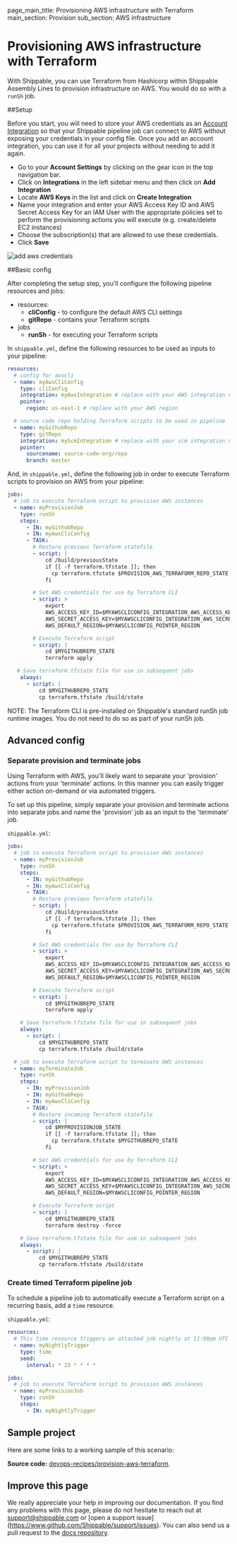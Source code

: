 page_main_title: Provisioning AWS infrastructure with Terraform
main_section: Provision
sub_section: AWS infrastructure

# Provisioning AWS infrastructure with Terraform

With Shippable, you can use Terraform from Hashicorp within Shippable Assembly Lines to
provision infrastructure on AWS. You would do so with a `runSh` job.

##Setup

Before you start, you will need to store your AWS credentials as an [Account
Integration](../platform/integration/overview.md) so that your Shippable pipeline job can connect to AWS
without exposing your credentials in your config file. Once you add an account
integration, you can use it for all your projects without needing to add it again.

-  Go to your **Account Settings** by clicking on the gear icon in the top
navigation bar.
-  Click on **Integrations** in the left sidebar menu and then click on **Add
Integration**
-  Locate **AWS Keys** in the list and click on **Create Integration**
-  Name your integration and enter your AWS Access Key ID and AWS Secret Access
Key for an IAM User with the appropriate policies set to perform the provisioning
actions you will execute (e.g. create/delete EC2 instances)
-  Choose the subscription(s) that are allowed to use these credentials.
-  Click **Save**

<img src="../../images/provision/aws-keys-integration.png" alt="add
aws credentials">

##Basic config

After completing the setup step, you'll configure the following pipeline
resources and jobs:

-  resources:
    *  **cliConfig** - to configure the default AWS CLI settings
    *  **gitRepo** - contains your Terraform scripts
-  jobs
    *  **runSh** - for executing your Terraform scripts

In `shippable.yml`, define the following resources to be used as
inputs to your pipeline:

```yaml
resources:
  # config for awscli
  - name: myAwsCliConfig
    type: cliConfig
    integration: myAwsIntegration # replace with your AWS integration name
    pointer:
      region: us-east-1 # replace with your AWS region

  # source code repo holding Terraform scripts to be used in pipeline
  - name: myGithubRepo
    type: gitRepo
    integration: myScmIntegration # replace with your scm integration name
    pointer:
      sourcename: source-code-org/repo
      branch: master
```

And, in `shippable.yml`, define the following job in order to execute Terraform
scripts to provision on AWS from your pipeline:

```yaml
jobs:
  # job to execute Terraform script to provision AWS instances
  - name: myProvisionJob
    type: runSh
    steps:
      - IN: myGithubRepo
      - IN: myAwsCliConfig
      - TASK:
        # Restore previous Terraform statefile
        - script: |
            cd /build/previousState
            if [[ -f terraform.tfstate ]]; then
              cp terraform.tfstate $PROVISION_AWS_TERRAFORM_REPO_STATE
            fi

        # Set AWS credentials for use by Terraform CLI
        - script: >
            export
            AWS_ACCESS_KEY_ID=$MYAWSCLICONFIG_INTEGRATION_AWS_ACCESS_KEY_ID
            AWS_SECRET_ACCESS_KEY=$MYAWSCLICONFIG_INTEGRATION_AWS_SECRET_ACCESS_KEY
            AWS_DEFAULT_REGION=$MYAWSCLICONFIG_POINTER_REGION

        # Execute Terraform script
        - script: |
            cd $MYGITHUBREPO_STATE  
            terraform apply

   # Save terraform.tfstate file for use in subsequent jobs
    always:
      - script: |
          cd $MYGITHUBREPO_STATE
          cp terraform.tfstate /build/state
```

NOTE: The Terraform CLI is pre-installed on Shippable's standard runSh job
runtime images. You do not need to do so as part of your runSh job.


## Advanced config
### Separate provision and terminate jobs
Using Terraform with AWS, you'll likely want to separate your 'provision' actions
from your 'terminate' actions. In this manner you can easily trigger either
action on-demand or via automated triggers.

To set up this pipeline, simply separate your provision and terminate actions
into separate jobs and name the 'provision' job as an input to the
'terminate' job.

`shippable.yml`:
```yaml
jobs:
  # job to execute Terraform script to provision AWS instances
  - name: myProvisionJob
    type: runSh
    steps:
      - IN: myGithubRepo
      - IN: myAwsCliConfig
      - TASK:
        # Restore previous Terraform statefile
        - script: |
            cd /build/previousState
            if [[ -f terraform.tfstate ]]; then
              cp terraform.tfstate $PROVISION_AWS_TERRAFORM_REPO_STATE
            fi

        # Set AWS credentials for use by Terraform CLI
        - script: >
            export
            AWS_ACCESS_KEY_ID=$MYAWSCLICONFIG_INTEGRATION_AWS_ACCESS_KEY_ID
            AWS_SECRET_ACCESS_KEY=$MYAWSCLICONFIG_INTEGRATION_AWS_SECRET_ACCESS_KEY
            AWS_DEFAULT_REGION=$MYAWSCLICONFIG_POINTER_REGION

        # Execute Terraform script
        - script: |
            cd $MYGITHUBREPO_STATE  
            terraform apply

    # Save terraform.tfstate file for use in subsequent jobs
    always:
      - script: |
          cd $MYGITHUBREPO_STATE
          cp terraform.tfstate /build/state

  # job to execute Terraform script to terminate AWS instances
  - name: myTerminateJob
    type: runSh
    steps:
      - IN: myProvisionJob     
      - IN: myGithubRepo
      - IN: myAwsCliConfig
      - TASK:
        # Restore incoming Terraform statefile
        - script: |
            cd $MYPROVISIONJOB_STATE
            if [[ -f terraform.tfstate ]]; then
              cp terraform.tfstate $MYGITHUBREPO_STATE
            fi

        # Set AWS credentials for use by Terraform CLI
        - script: >
            export
            AWS_ACCESS_KEY_ID=$MYAWSCLICONFIG_INTEGRATION_AWS_ACCESS_KEY_ID
            AWS_SECRET_ACCESS_KEY=$MYAWSCLICONFIG_INTEGRATION_AWS_SECRET_ACCESS_KEY
            AWS_DEFAULT_REGION=$MYAWSCLICONFIG_POINTER_REGION

        # Execute Terraform script
        - script: |
            cd $MYGITHUBREPO_STATE  
            terraform destroy -force

    # Save terraform.tfstate file for use in subsequent jobs
    always:
      - script: |
          cd $MYGITHUBREPO_STATE
          cp terraform.tfstate /build/state

```

### Create timed Terraform pipeline job
To schedule a pipeline job to automatically execute a Terraform script on a
recurring basis, add a `time` resource.

`shippable.yml`:
```yaml
resources:
  # This time resource triggers an attached job nightly at 11:00pm UTC
  - name: myNightlyTrigger
    type: time
    seed:
      interval: * 23 * * * *

jobs:
  # job to execute Terraform script to provision AWS instances
  - name: myProvisionJob
    type: runSh
    steps:
      - IN: myNightlyTrigger
```


## Sample project

Here are some links to a working sample of this scenario:

**Source code:**  [devops-recipes/provision-aws-terraform](https://github.com/devops-recipes/provision-aws-terraform).


## Improve this page

We really appreciate your help in improving our documentation. If you find any
problems with this page, please do not hesitate to reach out at
[support@shippable.com](mailto:support@shippable.com) or [open a support issue]
(https://www.github.com/Shippable/support/issues). You can also send us a pull
request to the [docs repository](https://www.github.com/Shippable/docs).
